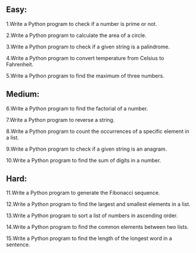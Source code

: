 ## Easy:

1.Write a Python program to check if a number is prime or not.

2.Write a Python program to calculate the area of a circle.

3.Write a Python program to check if a given string is a palindrome.

4.Write a Python program to convert temperature from Celsius to Fahrenheit.

5.Write a Python program to find the maximum of three numbers.

## Medium:

6.Write a Python program to find the factorial of a number.

7.Write a Python program to reverse a string.

8.Write a Python program to count the occurrences of a specific element in a list.

9.Write a Python program to check if a given string is an anagram.

10.Write a Python program to find the sum of digits in a number.

## Hard:

11.Write a Python program to generate the Fibonacci sequence.

12.Write a Python program to find the largest and smallest elements in a list.

13.Write a Python program to sort a list of numbers in ascending order.

14.Write a Python program to find the common elements between two lists.

15.Write a Python program to find the length of the longest word in a sentence.

